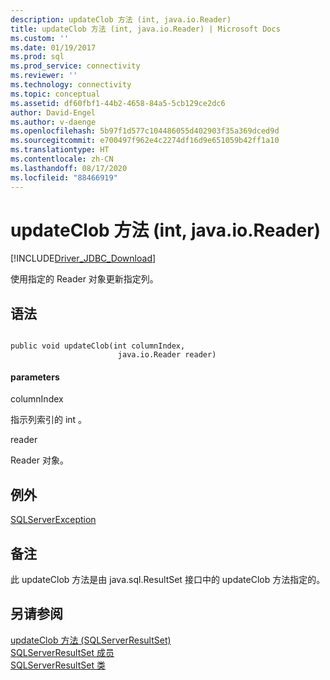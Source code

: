 ```yaml
---
description: updateClob 方法 (int, java.io.Reader)
title: updateClob 方法 (int, java.io.Reader) | Microsoft Docs
ms.custom: ''
ms.date: 01/19/2017
ms.prod: sql
ms.prod_service: connectivity
ms.reviewer: ''
ms.technology: connectivity
ms.topic: conceptual
ms.assetid: df60fbf1-44b2-4658-84a5-5cb129ce2dc6
author: David-Engel
ms.author: v-daenge
ms.openlocfilehash: 5b97f1d577c104486055d402903f35a369dced9d
ms.sourcegitcommit: e700497f962e4c2274df16d9e651059b42ff1a10
ms.translationtype: HT
ms.contentlocale: zh-CN
ms.lasthandoff: 08/17/2020
ms.locfileid: "88466919"
---
```

# <a name="updateclob-method-int-javaioreader"></a>updateClob 方法 (int, java.io.Reader)
[!INCLUDE[Driver_JDBC_Download](../../../includes/driver_jdbc_download.md)]

  使用指定的 Reader 对象更新指定列。  
  
## <a name="syntax"></a>语法  
  
```  
  
public void updateClob(int columnIndex,  
                        java.io.Reader reader)  
```  
  
#### <a name="parameters"></a>parameters  
 columnIndex   
  
 指示列索引的 int  。  
  
 reader  
  
 Reader 对象。  
  
## <a name="exceptions"></a>例外  
 [SQLServerException](../../../connect/jdbc/reference/sqlserverexception-class.md)  
  
## <a name="remarks"></a>备注  
 此 updateClob 方法是由 java.sql.ResultSet 接口中的 updateClob 方法指定的。  
  
## <a name="see-also"></a>另请参阅  
 [updateClob 方法 &#40;SQLServerResultSet&#41;](../../../connect/jdbc/reference/updateclob-method-sqlserverresultset.md)   
 [SQLServerResultSet 成员](../../../connect/jdbc/reference/sqlserverresultset-members.md)   
 [SQLServerResultSet 类](../../../connect/jdbc/reference/sqlserverresultset-class.md)  
  
  
